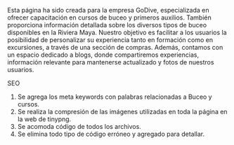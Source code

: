Esta página ha sido creada para la empresa GoDive, especializada en ofrecer capacitación en cursos de buceo y primeros auxilios. También proporciona información detallada sobre los diversos tipos de buceo disponibles en la Riviera Maya. Nuestro objetivo es facilitar a los usuarios la posibilidad de personalizar su experiencia tanto en formación como en excursiones, a través de una sección de compras. Además, contamos con un espacio dedicado a blogs, donde compartiremos experiencias, información relevante para mantenerse actualizado y fotos de nuestros usuarios.

SEO

1) Se agrega los meta keywords con palabras relacionadas a Buceo y cursos.
2) Se realiza la compresión de las imágenes utilizadas en toda la página en la web de tinypng.
3) Se acomoda código de todos los archivos.
4) Se elimina todo tipo de código erróneo y agregado para detallar.

